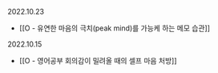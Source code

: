 2022.10.23
- [[O - 유연한 마음의 극치(peak mind)를 가능케 하는 메모 습관]]

2022.10.15
- [[O - 영어공부 회의감이 밀려올 때의 셀프 마음 처방]]




















